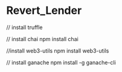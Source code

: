 # Revert_Lender


// install truffle

// install chai
npm install chai


//install web3-utils
npm install web3-utils

// install ganache
npm install -g ganache-cli
